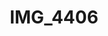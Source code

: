 ---
pid: '158'
layout: photos
title: IMG_4406
filename: IMG_4492.jpg
caption: 
previous_pid: '157'
next_pid: '159'
permalink: "/photos/158.html"
---
